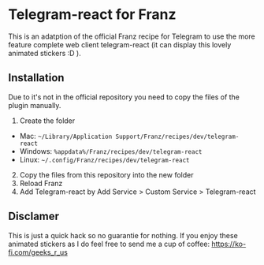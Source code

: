 # Telegram-react for Franz
This is an adatption of the official Franz recipe for Telegram to use the 
more feature complete web client telegram-react (it can display this lovely animated stickers :D ).


## Installation 
Due to it's not in the official repository you need to copy the files of the plugin manually.

1. Create the folder
  * Mac: `~/Library/Application Support/Franz/recipes/dev/telegram-react`
  * Windows: `%appdata%/Franz/recipes/dev/telegram-react`
  * Linux: `~/.config/Franz/recipes/dev/telegram-react`
2. Copy the files from this repository into the new folder
3. Reload Franz
4. Add Telegram-react by Add Service > Custom Service > Telegram-react

## Disclamer
This is just a quick hack so no guarantie for nothing. 
If you enjoy these animated stickers as I do feel free to send me a cup of coffee: https://ko-fi.com/geeks_r_us
